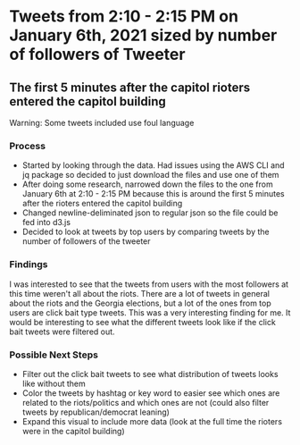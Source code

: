 # Tweets from 2:10 - 2:15 PM on January 6th, 2021 sized by number of followers of Tweeter
## The first 5 minutes after the capitol rioters entered the capitol building

Warning: Some tweets included use foul language

### Process
* Started by looking through the data. Had issues using the AWS CLI and jq package so decided to just download the files and use one of them
* After doing some research, narrowed down the files to the one from January 6th at 2:10 - 2:15 PM because this is around the first 5 minutes after the rioters entered the capitol building
* Changed newline-deliminated json to regular json so the file could be fed into d3.js
* Decided to look at tweets by top users by comparing tweets by the number of followers of the tweeter

### Findings

I was interested to see that the tweets from users with the most followers at this time weren't all about the riots. There are a lot of tweets in general about the riots and the Georgia elections, but a lot of the ones from top users are click bait type tweets. This was a very interesting finding for me. It would be interesting to see what the different tweets look like if the click bait tweets were filtered out.

### Possible Next Steps

* Filter out the click bait tweets to see what distribution of tweets looks like without them
* Color the tweets by hashtag or key word to easier see which ones are related to the riots/politics and which ones are not (could also filter tweets by republican/democrat leaning)
* Expand this visual to include more data (look at the full time the rioters were in the capitol building)
